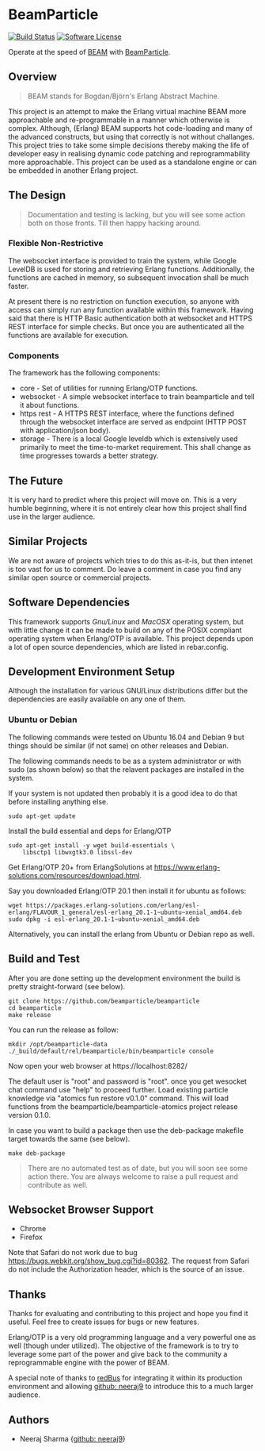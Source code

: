 # BeamParticle

[![Build Status](https://travis-ci.org/beamparticle/beamparticle.svg?branch=master)](https://travis-ci.org/beamparticle/beamparticle.svg?branch=master)
[![Software License](https://img.shields.io/badge/License-Apache%202.0-blue.svg)](LICENSE)

Operate at the speed of [BEAM](http://erlang.org/faq/implementations.html)
with [BeamParticle](http://beamparticle.org).

## Overview

> BEAM stands for Bogdan/Björn's Erlang Abstract Machine.

This project is an attempt to make the Erlang virtual machine
BEAM more approachable and re-programmable in a
manner which otherwise is complex. Although, (Erlang) BEAM supports
hot code-loading and many of the advanced constructs, but
using that correctly is not without challanges. This
project tries to take some simple decisions thereby
making the life of developer easy in realising dynamic
code patching and reprogrammability more approachable.
This project can be used as a standalone engine or can be
embedded in another Erlang project.

## The Design

> Documentation and testing is lacking, but you will see some
> action both on those fronts. Till then happy hacking around.

### Flexible Non-Restrictive

The websocket interface is provided to train the system, while
Google LevelDB is used for storing and
retrieving Erlang functions. Additionally, the functions are
cached in memory, so subsequent invocation shall be much faster.

At present there is no restriction on function execution, so
anyone with access can simply run any function available within
this framework. Having said that there is HTTP Basic authentication
both at websocket and HTTPS REST interface for simple checks.
But once you are authenticated all the functions are available
for execution.

### Components

The framework has the following components:

* core - Set of utilities for running Erlang/OTP functions.
* websocket - A simple websocket interface to train beamparticle
  and tell it about functions.
* https rest - A HTTPS REST interface, where the functions
  defined through the websocket interface are served
  as endpoint (HTTP POST with application/json body).
* storage - There is a local Google leveldb which is extensively
  used primarily to meet the time-to-market requirement.
  This shall change as time progresses towards a better strategy.

## The Future

It is very hard to predict where this project will move on.
This is a very humble beginning, where it is not entirely
clear how this project shall find use in the larger audience.

## Similar Projects

We are not aware of projects which tries to do this as-it-is, but
then intenet is too vast for us to comment. Do leave a comment
in case you find any similar open source or commercial projects.


## Software Dependencies

This framework supports *Gnu/Linux* and *MacOSX* operating system, but with
little change it can be made to build on any of the POSIX compliant
operating system when Erlang/OTP is available. This project depends upon
a lot of open source dependencies, which are listed in rebar.config.

## Development Environment Setup

Although the installation for various GNU/Linux distributions differ but
the dependencies are easily available on any one of them.

### Ubuntu or Debian

The following commands were tested on Ubuntu 16.04 and Debian 9
but things should be similar (if not same) on other releases and Debian.

The following commands needs to be as a system administrator or with sudo
(as shown below) so that the relavent packages are installed in the
system.

If your system is not updated then probably it is a good idea to do that
before installing anything else.

    sudo apt-get update

Install the build essential and deps for Erlang/OTP

    sudo apt-get install -y wget build-essentials \
        libsctp1 libwxgtk3.0 libssl-dev

Get Erlang/OTP 20+ from ErlangSolutions at
<https://www.erlang-solutions.com/resources/download.html>.

Say you downloaded Erlang/OTP 20.1 then install it for ubuntu
as follows:

    wget https://packages.erlang-solutions.com/erlang/esl-erlang/FLAVOUR_1_general/esl-erlang_20.1-1~ubuntu~xenial_amd64.deb
    sudo dpkg -i esl-erlang_20.1-1~ubuntu~xenial_amd64.deb

Alternatively, you can install the erlang from Ubuntu or Debian repo as well.

## Build and Test

After you are done setting up the development environment the build is
pretty straight-forward (see below).

    git clone https://github.com/beamparticle/beamparticle
    cd beamparticle
    make release
    
You can run the release as follow:

    mkdir /opt/beamparticle-data
    ./_build/default/rel/beamparticle/bin/beamparticle console

Now open your web browser at https://localhost:8282/

The default user is "root" and password is "root". once you
get wesocket chat command use "help" to proceed further.
Load existing particle knowledge via "atomics fun restore v0.1.0"
command. This will load functions from the beamparticle/beamparticle-atomics
project release version 0.1.0.

In case you want to build a package then use the deb-package makefile
target towards the same (see below).

    make deb-package

> There are no automated test as of date, but you will soon
> see some action there.
> You are always welcome to raise a pull request and contribute
> as well.

## Websocket Browser Support

* Chrome
* Firefox

Note that Safari do not work due to bug <https://bugs.webkit.org/show_bug.cgi?id=80362>.
The request from Safari do not include the Authorization header, which is the source
of an issue.

## Thanks

Thanks for evaluating and contributing to this project and hope you
find it useful.  Feel free to create issues for bugs or new features.

Erlang/OTP is a very old programming language and a very powerful one
as well (though under utilized). The objective of the framework is
to try to leverage some part of the power and give back to
the community a reprogrammable engine with the power of BEAM.

A special note of thanks to [redBus](http://www.redbus.com) for
integrating it within its production environment and allowing
[github: neeraj9](https://github.com/neeraj9) to introduce this
to a much larger audience.

## Authors

* Neeraj Sharma {[github: neeraj9](https://github.com/neeraj9)}
